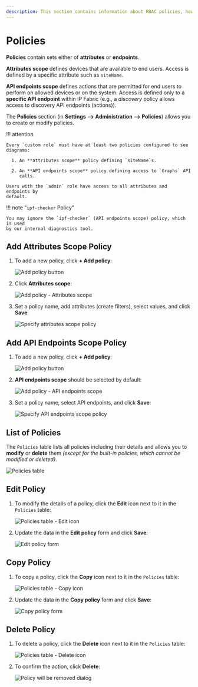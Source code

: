```yaml
---
description: This section contains information about RBAC policies, how they work, and how to set them.
---
```


# Policies

**Policies** contain sets either of **attributes** or **endpoints**.

**Attributes scope** defines devices that are available to end users. Access is
defined by a specific attribute such as `siteName`.

**API endpoints scope** defines actions that are permitted for end users to
perform on allowed devices or on the system. Access is defined only to a
**specific API endpoint** within IP Fabric (e.g., a _discovery_ policy allows
access to discovery API endpoints (actions)).

The **Policies** section (in **Settings --> Administration --> Policies**)
allows you to create or modify policies.

!!! attention

    Every `custom role` must have at least two policies configured to see
    diagrams:

      1. An **attributes scope** policy defining `siteName`s.

      2. An **API endpoints scope** policy defining access to `Graphs` API
         calls.

    Users with the `admin` role have access to all attributes and endpoints by
    default.

!!! note "`ipf-checker` Policy"

    You may ignore the `ipf-checker` (API endpoints scope) policy, which is used
    by our internal diagnostics tool.

## Add Attributes Scope Policy

1. To add a new policy, click **+ Add policy**:

   ![Add policy button](policies/policies_table.png)

2. Click **Attributes scope**:

   ![Add policy - Attributes scope](policies/policies_attributes_add.png)

3. Set a policy name, add attributes (create filters), select values, and click
   **Save**:

   ![Specify attributes scope policy](policies/policies_attributes_select.png)

## Add API Endpoints Scope Policy

1. To add a new policy, click **+ Add policy**:

   ![Add policy button](policies/policies_table.png)

2. **API endpoints scope** should be selected by default:

   ![Add policy - API endpoints scope](policies/policies_endpoints_add.png)

3. Set a policy name, select API endpoints, and click **Save**:

   ![Specify API endpoints scope policy](policies/policies_endpoints_select.png)

## List of Policies

The `Policies` table lists all policies including their details and allows you
to **modify** or **delete** them _(except for the built-in policies, which
cannot be modified or deleted)_.

![Policies table](policies/policies_table.png)

## Edit Policy

1. To modify the details of a policy, click the **Edit** icon next to it in the
   `Policies` table:

   ![Policies table - Edit icon](policies/policies_table_edit.png)

2. Update the data in the **Edit policy** form and click **Save**:

   ![Edit policy form](policies/policies_edit.png)

## Copy Policy

1. To copy a policy, click the **Copy** icon next to it in the `Policies` table:

   ![Policies table - Copy icon](policies/policies_table_copy.png)

2. Update the data in the **Copy policy** form and click **Save**:

   ![Copy policy form](policies/policies_copy.png)

## Delete Policy

1. To delete a policy, click the **Delete** icon next to it in the `Policies`
   table:

   ![Policies table - Delete icon](policies/policies_table_delete.png)

2. To confirm the action, click **Delete**:

   ![Policy will be removed dialog](policies/policies_table_delete_confirm.png)
